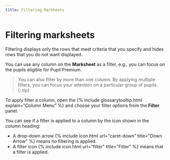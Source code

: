 ```yaml
---
title: Filtering Markheets
---
```


# Filtering marksheets

Filtering displays only the rows that meet criteria that you specify and hides rows that you do not want displayed.

You can use any column on the **Marksheet** as a filter, e.g., you can focus on the pupils eligible for Pupil Premium.

> You can also filter by more than one column. By applying multiple filters, you can focus your attention on a particular group of pupils.
{:.tip}

To apply filter a column, open the {% include glossarytooltip.html explain="Column Menu" %} and choose your filter options from the **Filter** panel.

You can see if a filter is applied to a column by the icon shown in the column heading:

* A drop-down arrow {% include icon.html url="caret-down" title="Down Arrow" %} means no filtering is applied.
* A filter icon {% include icon.html url="filter" title="Filter" %}  means that a filter is applied.